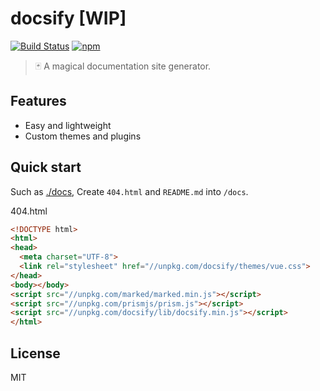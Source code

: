 # docsify [WIP]
[![Build Status](https://travis-ci.org/QingWei-Li/docsify.svg?branch=master)](https://travis-ci.org/QingWei-Li/docwsify)
[![npm](https://img.shields.io/npm/v/docsify.svg)](https://www.npmjs.com/package/docsify)

>🃏 A magical documentation site generator.

## Features
- Easy and lightweight
- Custom themes and plugins

## Quick start
Such as [./docs](https://github.com/QingWei-Li/docsify/tree/master/docs), Create `404.html` and `README.md` into `/docs`.

404.html

```html
<!DOCTYPE html>
<html>
<head>
  <meta charset="UTF-8">
  <link rel="stylesheet" href="//unpkg.com/docsify/themes/vue.css">
</head>
<body></body>
<script src="//unpkg.com/marked/marked.min.js"></script>
<script src="//unpkg.com/prismjs/prism.js"></script>
<script src="//unpkg.com/docsify/lib/docsify.min.js"></script>
</html>
```


## License
MIT
